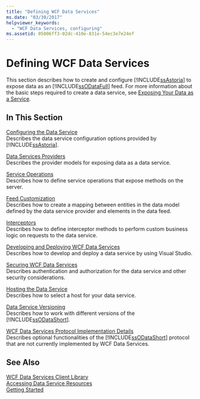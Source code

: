 ```yaml
---
title: "Defining WCF Data Services"
ms.date: "03/30/2017"
helpviewer_keywords: 
  - "WCF Data Services, configuring"
ms.assetid: 05006ff3-02dc-410e-831e-54ec3e7e24ef
---
```

# Defining WCF Data Services
This section describes how to create and configure [!INCLUDE[ssAstoria](../../../../includes/ssastoria-md.md)] to expose data as an [!INCLUDE[ssODataFull](../../../../includes/ssodatafull-md.md)] feed. For more information about the basic steps required to create a data service, see [Exposing Your Data as a Service](../../../../docs/framework/data/wcf/exposing-your-data-as-a-service-wcf-data-services.md).  
  
## In This Section  
 [Configuring the Data Service](../../../../docs/framework/data/wcf/configuring-the-data-service-wcf-data-services.md)  
 Describes the data service configuration options provided by [!INCLUDE[ssAstoria](../../../../includes/ssastoria-md.md)].  
  
 [Data Services Providers](../../../../docs/framework/data/wcf/data-services-providers-wcf-data-services.md)  
 Describes the provider models for exposing data as a data service.  
  
 [Service Operations](../../../../docs/framework/data/wcf/service-operations-wcf-data-services.md)  
 Describes how to define service operations that expose methods on the server.  
  
 [Feed Customization](../../../../docs/framework/data/wcf/feed-customization-wcf-data-services.md)  
 Describes how to create a mapping between entities in the data model defined by the data service provider and elements in the data feed.  
  
 [Interceptors](../../../../docs/framework/data/wcf/interceptors-wcf-data-services.md)  
 Describes how to define interceptor methods to perform custom business logic on requests to the data service.  
  
 [Developing and Deploying WCF Data Services](../../../../docs/framework/data/wcf/developing-and-deploying-wcf-data-services.md)  
 Describes how to develop and deploy a data service by using Visual Studio.  
  
 [Securing WCF Data Services](../../../../docs/framework/data/wcf/securing-wcf-data-services.md)  
 Describes authentication and authorization for the data service and other security considerations.  
  
 [Hosting the Data Service](../../../../docs/framework/data/wcf/hosting-the-data-service-wcf-data-services.md)  
 Describes how to select a host for your data service.  
  
 [Data Service Versioning](../../../../docs/framework/data/wcf/data-service-versioning-wcf-data-services.md)  
 Describes how to work with different versions of the [!INCLUDE[ssODataShort](../../../../includes/ssodatashort-md.md)].  
  
 [WCF Data Services Protocol Implementation Details](../../../../docs/framework/data/wcf/wcf-data-services-protocol-implementation-details.md)  
 Describes optional functionalities of the [!INCLUDE[ssODataShort](../../../../includes/ssodatashort-md.md)] protocol that are not currently implemented by WCF Data Services.  
  
## See Also  
 [WCF Data Services Client Library](../../../../docs/framework/data/wcf/wcf-data-services-client-library.md)  
 [Accessing Data Service Resources](../../../../docs/framework/data/wcf/accessing-data-service-resources-wcf-data-services.md)  
 [Getting Started](../../../../docs/framework/data/wcf/getting-started-with-wcf-data-services.md)
